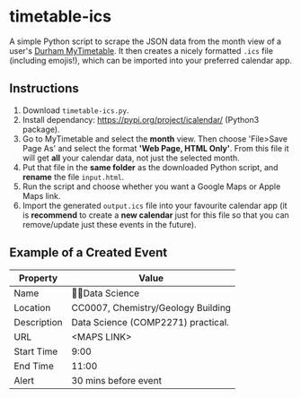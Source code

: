 # timetable-ics
A simple Python script to scrape the JSON data from the month view of a user's [Durham MyTimetable](https://mytimetable.durham.ac.uk/calendar). It then creates a nicely formatted `.ics` file (including emojis!), which can be imported into your preferred calendar app.

## Instructions
1. Download `timetable-ics.py`.
2. Install dependancy: https://pypi.org/project/icalendar/ (Python3 package).
3. Go to MyTimetable and select the **month** view. Then choose 'File>Save Page As' and select the format **'Web Page, HTML Only'**. From this file it will get **all** your calendar data, not just the selected month.
4. Put that file in the **same folder** as the downloaded Python script, and **rename** the file `input.html`.
5. Run the script and choose whether you want a Google Maps or Apple Maps link.
6. Import the generated `output.ics` file into your favourite calendar app (it is **recommend** to create a **new calendar** just for this file so that you can remove/update just these events in the future).

## Example of a Created Event
|Property|Value|
|---|---|
|Name|👨‍💻Data Science|
|Location|CC0007, Chemistry/Geology Building|
|Description|Data Science (COMP2271) practical.|
|URL|\<MAPS LINK\>|
|Start Time|9:00|
|End Time|11:00|
|Alert|30 mins before event|
